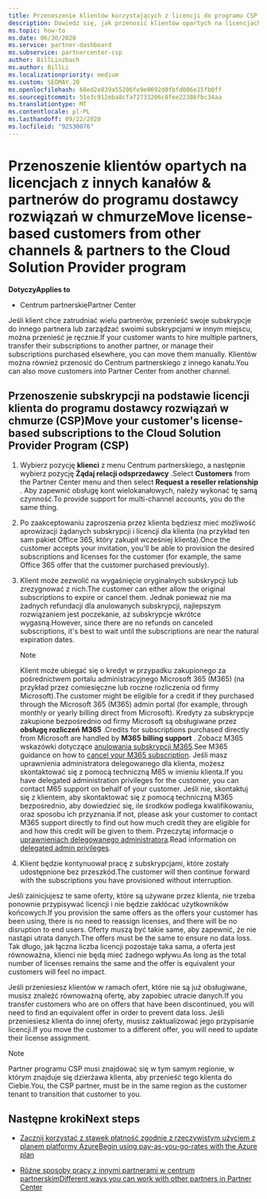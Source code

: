 ```yaml
---
title: Przenoszenie klientów korzystających z licencji do programu CSP
description: Dowiedz się, jak przenosić klientów opartych na licencjach z innych kanałów lub innego partnera do programu w programie partnerskim przy użyciu dostawcy rozwiązań w chmurze.
ms.topic: how-to
ms.date: 06/30/2020
ms.service: partner-dashboard
ms.subservice: partnercenter-csp
author: BillLinzbach
ms.author: BillLi
ms.localizationpriority: medium
ms.custom: SEOMAY.20
ms.openlocfilehash: 68ed2e839a55206fe9e0692d0fbfd086e15fb0ff
ms.sourcegitcommit: 51e3c912eba8cfa72733206c0fee22386fbc34aa
ms.translationtype: MT
ms.contentlocale: pl-PL
ms.lasthandoff: 09/22/2020
ms.locfileid: "92530076"
---
```

# <a name="move-license-based-customers-from-other-channels--partners-to-the-cloud-solution-provider-program"></a><span data-ttu-id="46839-103">Przenoszenie klientów opartych na licencjach z innych kanałów & partnerów do programu dostawcy rozwiązań w chmurze</span><span class="sxs-lookup"><span data-stu-id="46839-103">Move license-based customers from other channels & partners to the Cloud Solution Provider program</span></span>

<span data-ttu-id="46839-104">**Dotyczy**</span><span class="sxs-lookup"><span data-stu-id="46839-104">**Applies to**</span></span>

- <span data-ttu-id="46839-105">Centrum partnerskie</span><span class="sxs-lookup"><span data-stu-id="46839-105">Partner Center</span></span>

<span data-ttu-id="46839-106">Jeśli klient chce zatrudniać wielu partnerów, przenieść swoje subskrypcje do innego partnera lub zarządzać swoimi subskrypcjami w innym miejscu, można przenieść je ręcznie.</span><span class="sxs-lookup"><span data-stu-id="46839-106">If your customer wants to hire multiple partners, transfer their subscriptions to another partner, or manage their subscriptions purchased elsewhere, you can move them manually.</span></span> <span data-ttu-id="46839-107">Klientów można również przenosić do Centrum partnerskiego z innego kanału.</span><span class="sxs-lookup"><span data-stu-id="46839-107">You can also move customers into Partner Center from another channel.</span></span>

## <a name="move-your-customers-license-based-subscriptions-to-the-cloud-solution-provider-program-csp"></a><span data-ttu-id="46839-108">Przenoszenie subskrypcji na podstawie licencji klienta do programu dostawcy rozwiązań w chmurze (CSP)</span><span class="sxs-lookup"><span data-stu-id="46839-108">Move your customer's license-based subscriptions to the Cloud Solution Provider Program (CSP)</span></span>

1. <span data-ttu-id="46839-109">Wybierz pozycję **klienci** z menu Centrum partnerskiego, a następnie wybierz pozycję **Żądaj relacji odsprzedawcy** .</span><span class="sxs-lookup"><span data-stu-id="46839-109">Select **Customers** from the Partner Center menu and then select **Request a reseller relationship** .</span></span> <span data-ttu-id="46839-110">Aby zapewnić obsługę kont wielokanałowych, należy wykonać tę samą czynność.</span><span class="sxs-lookup"><span data-stu-id="46839-110">To provide support for multi-channel accounts, you do the same thing.</span></span>

2. <span data-ttu-id="46839-111">Po zaakceptowaniu zaproszenia przez klienta będziesz mieć możliwość aprowizacji żądanych subskrypcji i licencji dla klienta (na przykład ten sam pakiet Office 365, który zakupił wcześniej klienta).</span><span class="sxs-lookup"><span data-stu-id="46839-111">Once the customer accepts your invitation, you'll be able to provision the desired subscriptions and licenses for the customer (for example, the same Office 365 offer that the customer purchased previously).</span></span>

3. <span data-ttu-id="46839-112">Klient może zezwolić na wygaśnięcie oryginalnych subskrypcji lub zrezygnować z nich.</span><span class="sxs-lookup"><span data-stu-id="46839-112">The customer can either allow the original subscriptions to expire or cancel them.</span></span> <span data-ttu-id="46839-113">Jednak ponieważ nie ma żadnych refundacji dla anulowanych subskrypcji, najlepszym rozwiązaniem jest poczekanie, aż subskrypcje wkrótce wygasną.</span><span class="sxs-lookup"><span data-stu-id="46839-113">However, since there are no refunds on canceled subscriptions, it's best to wait until the  subscriptions are near the natural expiration dates.</span></span>


   >[!NOTE]
   ><span data-ttu-id="46839-114">Klient może ubiegać się o kredyt w przypadku zakupionego za pośrednictwem portalu administracyjnego Microsoft 365 (M365) (na przykład przez comiesięczne lub roczne rozliczenia od firmy Microsoft).</span><span class="sxs-lookup"><span data-stu-id="46839-114">The customer might be eligible for a credit if they purchased through the Microsoft 365 (M365) admin portal (for example, through monthly or yearly billing direct from Microsoft).</span></span> <span data-ttu-id="46839-115">Kredyty za subskrypcje zakupione bezpośrednio od firmy Microsoft są obsługiwane przez **obsługę rozliczeń M365** .</span><span class="sxs-lookup"><span data-stu-id="46839-115">Credits for subscriptions purchased directly from Microsoft are handled by **M365 billing support** .</span></span> <span data-ttu-id="46839-116">Zobacz M365 wskazówki dotyczące [anulowania subskrypcji M365](/microsoft-365/commerce/subscriptions/cancel-your-subscription).</span><span class="sxs-lookup"><span data-stu-id="46839-116">See M365 guidance on how to [cancel your M365 subscription](/microsoft-365/commerce/subscriptions/cancel-your-subscription).</span></span> <span data-ttu-id="46839-117">Jeśli masz uprawnienia administratora delegowanego dla klienta, możesz skontaktować się z pomocą techniczną M65 w imieniu klienta.</span><span class="sxs-lookup"><span data-stu-id="46839-117">If you have delegated administration privileges for the customer, you can contact M65 support on behalf of your customer.</span></span> <span data-ttu-id="46839-118">Jeśli nie, skontaktuj się z klientem, aby skontaktować się z pomocą techniczną M365 bezpośrednio, aby dowiedzieć się, ile środków podlega kwalifikowaniu, oraz sposobu ich przyznania.</span><span class="sxs-lookup"><span data-stu-id="46839-118">If not, please ask your customer to contact M365 support directly to find out how much credit they are eligible for and how this credit will be given to them.</span></span> <span data-ttu-id="46839-119">Przeczytaj informacje o [uprawnieniach delegowanego administratora](customers-revoke-admin-privileges.md).</span><span class="sxs-lookup"><span data-stu-id="46839-119">Read information on [delegated admin privileges](customers-revoke-admin-privileges.md).</span></span>


4. <span data-ttu-id="46839-120">Klient będzie kontynuował pracę z subskrypcjami, które zostały udostępnione bez przeszkód.</span><span class="sxs-lookup"><span data-stu-id="46839-120">The customer will then continue forward with the subscriptions you have provisioned without interruption.</span></span>

<span data-ttu-id="46839-121">Jeśli zainicjujesz te same oferty, które są używane przez klienta, nie trzeba ponownie przypisywać licencji i nie będzie zakłócać użytkowników końcowych.</span><span class="sxs-lookup"><span data-stu-id="46839-121">If you provision the same offers as the offers your customer has been using, there is no need to reassign licenses, and there will be no disruption to end users.</span></span> <span data-ttu-id="46839-122">Oferty muszą być takie same, aby zapewnić, że nie nastąpi utrata danych.</span><span class="sxs-lookup"><span data-stu-id="46839-122">The offers must be the same to ensure no data loss.</span></span> <span data-ttu-id="46839-123">Tak długo, jak łączna liczba licencji pozostaje taka sama, a oferta jest równoważna, klienci nie będą mieć żadnego wpływu.</span><span class="sxs-lookup"><span data-stu-id="46839-123">As long as the total number of licenses remains the same and the offer is equivalent your customers will feel no impact.</span></span>

<span data-ttu-id="46839-124">Jeśli przeniesiesz klientów w ramach ofert, które nie są już obsługiwane, musisz znaleźć równoważną ofertę, aby zapobiec utracie danych.</span><span class="sxs-lookup"><span data-stu-id="46839-124">If you transfer customers who are on offers that have been discontinued, you will need to find an equivalent offer in order to prevent data loss.</span></span> <span data-ttu-id="46839-125">Jeśli przeniesiesz klienta do innej oferty, musisz zaktualizować jego przypisanie licencji.</span><span class="sxs-lookup"><span data-stu-id="46839-125">If you move the customer to a different offer, you will need to update their license assignment.</span></span>

>[!NOTE]
> <span data-ttu-id="46839-126">Partner programu CSP musi znajdować się w tym samym regionie, w którym znajduje się dzierżawa klienta, aby przenieść tego klienta do Ciebie.</span><span class="sxs-lookup"><span data-stu-id="46839-126">You, the CSP partner, must be in the same region as the customer tenant to transition that customer to you.</span></span>

## <a name="next-steps"></a><span data-ttu-id="46839-127">Następne kroki</span><span class="sxs-lookup"><span data-stu-id="46839-127">Next steps</span></span>

- [<span data-ttu-id="46839-128">Zacznij korzystać z stawek płatność zgodnie z rzeczywistym użyciem z planem platformy Azure</span><span class="sxs-lookup"><span data-stu-id="46839-128">Begin using pay-as-you-go-rates with the Azure plan</span></span>](azure-plan-get-started.md)
 

- [<span data-ttu-id="46839-129">Różne sposoby pracy z innymi partnerami w centrum partnerskim</span><span class="sxs-lookup"><span data-stu-id="46839-129">Different ways you can work with other partners in Partner Center</span></span>](work-with-other-partners.md)